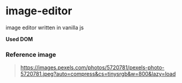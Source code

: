 # image-editor

image editor written in vanilla js

**Used DOM**


### Reference image
> https://images.pexels.com/photos/5720781/pexels-photo-5720781.jpeg?auto=compress&cs=tinysrgb&w=800&lazy=load
